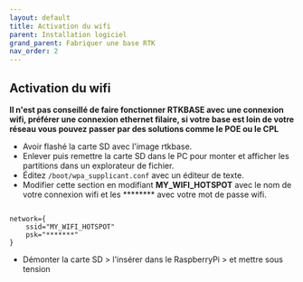 ```yaml
---
layout: default
title: Activation du wifi
parent: Installation logiciel
grand_parent: Fabriquer une base RTK
nav_order: 2
---
```


## Activation du wifi

**Il n'est pas conseillé de faire fonctionner RTKBASE avec une connexion wifi, préférer une connexion ethernet filaire, si votre base est loin de votre réseau vous pouvez passer par des solutions comme le POE ou le CPL**

* Avoir flashé la carte SD avec l'image rtkbase.
* Enlever puis remettre la carte SD dans le PC pour monter et afficher les partitions dans un explorateur de fichier.
* Éditez ```/boot/wpa_supplicant.conf``` avec un éditeur de texte.
* Modifier cette section en modifiant **MY_WIFI_HOTSPOT** avec le nom de votre connexion wifi et les ******** avec votre mot de passe wifi.

```

network={
    ssid="MY_WIFI_HOTSPOT"
    psk="*******"
}
```

* Démonter la carte SD > l'insérer dans le RaspberryPi > et mettre sous tension
